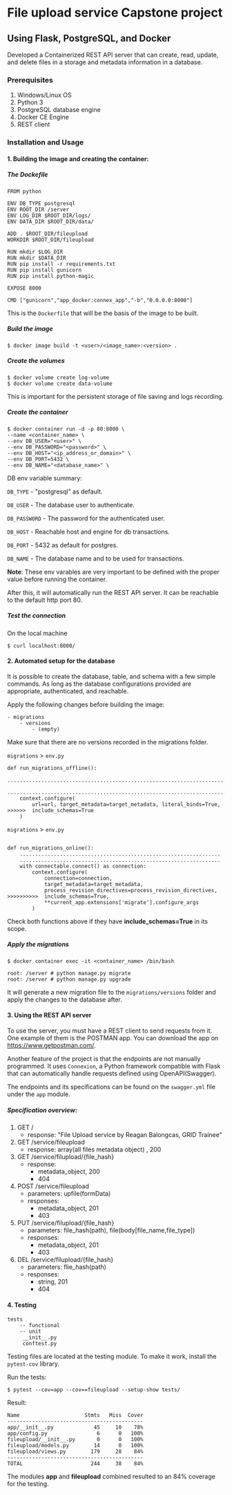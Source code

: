 # File upload service Capstone project

## Using Flask, PostgreSQL, and Docker

Developed a Containerized REST API server that can create, read, update, and delete files in a storage and metadata information in a database.  

### Prerequisites
1. Windows/Linux OS
2. Python 3
3. PostgreSQL database engine
4. Docker CE Engine
5. REST client

### Installation and Usage

#### 1. Building the image and creating the container:

##### The Dockefile
```
FROM python

ENV DB_TYPE postgresql
ENV ROOT_DIR /server
ENV LOG_DIR $ROOT_DIR/logs/
ENV DATA_DIR $ROOT_DIR/data/

ADD . $ROOT_DIR/fileupload
WORKDIR $ROOT_DIR/fileupload

RUN mkdir $LOG_DIR
RUN mkdir $DATA_DIR
RUN pip install -r requirements.txt
RUN pip install gunicorn
RUN pip install python-magic

EXPOSE 8000

CMD ["gunicorn","app_docker:connex_app","-b","0.0.0.0:8000"]
```
This is the ```Dockerfile``` that will be the basis of the image to be built.

##### Build the image
```$ docker image build -t <user>/<image_name>:<version> .```
##### Create the volumes
```
$ docker volume create log-volume
$ docker volume create data-volume
```
This is important for the persistent storage of file saving and logs recording.
##### Create the container 
```
$ docker container run -d -p 80:8000 \
--name <container_name> \
--env DB_USER="<user>" \
--env DB_PASSWORD="<password>" \
--env DB_HOST="<ip_address_or_domain>" \
--env DB_PORT=5432 \
--env DB_NAME="<database_name>" \
```
DB env variable summary:

```DB_TYPE``` - "postgresql" as default.

```DB_USER``` - The database user to authenticate.

```DB_PASSWORD``` - The password for the authenticated user.

```DB_HOST``` - Reachable host and engine for db transactions.

```DB_PORT``` - 5432 as default for postgres.

```DB_NAME``` - The database name and to be used for transactions.

**Note**: These env varables are very important to be defined with the proper value before running the container.

After this, it will automatically run the REST API server. It can be reachable to the default http port 80.
##### Test the connection
On the local machine

```$ curl localhost:8000/```


#### 2. Automated setup for the database
It is possible to create the database, table, and schema with a few simple commands.
As long as the database configurations provided are appropriate, authenticated, and reachable.

Apply the following changes before building the image:
```
- migrations
    - versions
        - (empty)
```
Make sure that there are no versions recorded in the migrations folder.

```migrations``` > ```env.py```
```
def run_migrations_offline():
    .......................................................................................
    .......................................................................................
    context.configure(
        url=url, target_metadata=target_metadata, literal_binds=True, 
>>>>>>  include_schemas=True
    )
```
```migrations``` > ```env.py```
```
    
def run_migrations_online():
    .................................................................
    .................................................................
    with connectable.connect() as connection:
        context.configure(
            connection=connection,
            target_metadata=target_metadata,
            process_revision_directives=process_revision_directives,
>>>>>>>>>>  include_schemas=True,
            **current_app.extensions['migrate'].configure_args
        )

```
Check both functions above if they have **include_schemas=True** in its scope.


##### Apply the migrations
```
$ docker container exec -it <container_name> /bin/bash

root: /server # python manage.py migrate
root: /server # python manage.py upgrade
```
It will generate a new migration file to the ```migrations/versions``` folder and apply the changes to the database after.

#### 3. Using the REST API server
To use the server, you must have a REST client to send requests from it.
One example of them is the POSTMAN app. You can download the app on https://www.getpostman.com/.

Another feature of the project is that the endpoints are not manually programmed. It uses ```Connexion```, a Python framework compatible with Flask that can automatically handle requests defined using OpenAPI(Swagger).

The endpoints and its specifications can be found on the ```swagger.yml``` file under the ```app``` module.

##### Specification overview:

1. GET /
    - response: "File Upload service by Reagan Balongcas, GRID Trainee"
2. GET /service/fileupload
    - response: array(all files metadata object) , 200
3. GET /service/filupload/{file_hash}
    - response: 
        -   metadata_object, 200 
        -   404    
4. POST /service/fileupload
    - parameters: upfile(formData)
    - responses: 
        - metadata_object, 201
        - 403
5. PUT /service/filupload/{file_hash}
    - parameters: file_hash(path), file(body[file_name,file_type])
    - responses: 
        - metadata_object, 201
        - 403
6. DEL /service/filupload/{file_hash}
    - parameters: flie_hash(path)
    - responses: 
        - string, 201
        - 404

#### 4. Testing
```
tests
    -- functional
    -- unit
     __init__.py
     conftest.py
```
Testing files are located at the testing module. To make it work, install the ````pytest-cov```` library.

Run the tests:
```
$ pytest --cov=app --cov==fileupload --setup-show tests/
```


Result:
```
Name                     Stmts   Miss  Cover
--------------------------------------------
app/__init__.py             45     10    78%
app/config.py                6      0   100%
fileupload/__init__.py       0      0   100%
fileupload/models.py        14      0   100%
fileupload/views.py        179     28    84%
--------------------------------------------
TOTAL                      244     38    84%
```
The modules **app** and **fileupload** combined resulted to an 84% coverage for the testing.

